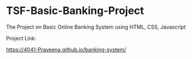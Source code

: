 # TSF-Basic-Banking-Project
The Project on Basic Online Banking System using HTML, CSS, Javascript 

Project Link:

https://4041-Praveena.github.io/banking-system/
